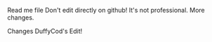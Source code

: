 Read me file
Don't edit directly on github!
It's not professional.
More changes.

Changes
DuffyCod's Edit!
